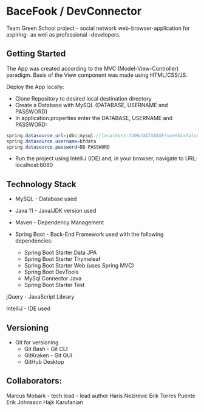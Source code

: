 # BaceFook / DevConnector

Team Green School project - social network web-browser-application for aspiring- as well as professional -developers.

## Getting Started
The App was created according to the MVC (Model-View-Controller) paradigm. Basis of the View component was made using HTML/CSS/JS.

Deploy the App locally:

* Clone Repository to desired local destination directory
* Create a Database with MySQL (DATABASE, USERNAME and PASSWORD)
* In application.properties enter the DATABASE, USERNAME and PASSWORD:
```Java
spring.datasource.url=jdbc:mysql://localhost:3306/DATABASE?useSSL=false&serverTimezone=UTC
spring.datasource.username=bfdata
spring.datasource.password=DB-PASSWORD
```
* Run the project using IntelliJ (IDE) and, in your browser, navigate to URL: localhost:8080

## Technology Stack
* MySQL - Database used

* Java 11 - Java/JDK version used

* Maven - Dependency Management

* Spring Boot - Back-End Framework used with the following dependencies:
  * Spring Boot Starter Data JPA
  * Spring Boot Starter Thymeleaf
  * Spring Boot Starter Web (uses Spring MVC)
  * Spring Boot DevTools
  * MySql Connector Java
  * Spring Boot Starter Test

jQuery - JavaScript Library

IntelliJ - IDE used

## Versioning
* Git for versioning
  * Git Bash - Git CLI
  * GitKraken - Git GUI
  * GitHub Desktop

## Collaborators:
Marcus Mobark - tech lead - lead author
Haris Nezirevic
Erik Torres Puente
Erik Johnsson
Hajk Karufanian
